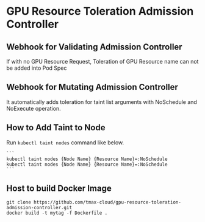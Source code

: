 # GPU Resource Toleration Admission Controller


## Webhook for Validating Admission Controller
If with no GPU Resource Request, Toleration of GPU Resource name can not be added into Pod Spec


## Webhook for Mutating Admission Controller
It automatically adds toleration for taint list arguments with NoSchedule and NoExecute operation.


## How to Add Taint to Node
Run `kubectl taint nodes` command like below.

    ```
    kubectl taint nodes {Node Name} {Resource Name}=:NoSchedule
    kubectl taint nodes {Node Name} {Resource Name}=:NoSchedule
    ```


## Host to build Docker Image

```
git clone https://github.com/tmax-cloud/gpu-resource-toleration-admission-controller.git
docker build -t mytag -f Dockerfile .
```